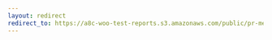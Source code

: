 ```yaml
---
layout: redirect
redirect_to: https://a8c-woo-test-reports.s3.amazonaws.com/public/pr-merge/37449/api/index.html
---
```

